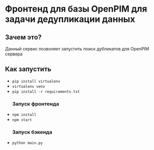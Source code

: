 <h1>Фронтенд для базы OpenPIM для задачи дедупликации данных</h1>
<h2>Зачем это?</h2>
<p>Данный сервис позволяет запустить поиск дубликатов для OpenPIM сервера</p>
<h2>Как запустить</h2>
<ul>
  <li><code>pip install virtualenv</code></li>
  <li><code>virtualenv venv</code></li>
  <li><code>pip install -r requirements.txt</code></li>
  <h3>Запуск фронтенда</h3>
  <li><code>npm install</code></li>
  <li><code>npm start</code></li>
  <h3>Запуск бэкенда</h3>
  <li><code>python main.py</code></li>
</ul>
